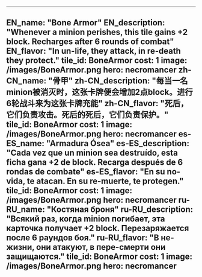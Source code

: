 ---

EN_name: "Bone Armor"
EN_description: "Whenever a minion perishes, this tile gains +2 block. Recharges after 6 rounds of combat"
EN_flavor: "In un-life, they attack, in re-death they protect."
tile_id: BoneArmor
cost: 1
image: /images/BoneArmor.png
hero: necromancer
zh-CN_name: "骨甲"
zh-CN_description: "每当一名minion被消灭时，这张卡牌便会增加2点block。进行6轮战斗来为这张卡牌充能"
zh-CN_flavor: "死后，它们负责攻击。死后的死后，它们负责保护。"
tile_id: BoneArmor
cost: 1
image: /images/BoneArmor.png
hero: necromancer
es-ES_name: "Armadura Ósea"
es-ES_description: "Cada vez que un minion sea destruído, esta ficha gana +2 de block. Recarga después de 6 rondas de combate"
es-ES_flavor: "En su no-vida, te atacan. En su re-muerte, te protegen."
tile_id: BoneArmor
cost: 1
image: /images/BoneArmor.png
hero: necromancer
ru-RU_name: "Костяная броня"
ru-RU_description: "Всякий раз, когда minion погибает, эта карточка получает +2 block. Перезаряжается после 6 раундов боя."
ru-RU_flavor: "В не-жизни, они атакуют, в пере-смерти они защищаются."
tile_id: BoneArmor
cost: 1
image: /images/BoneArmor.png
hero: necromancer
---
